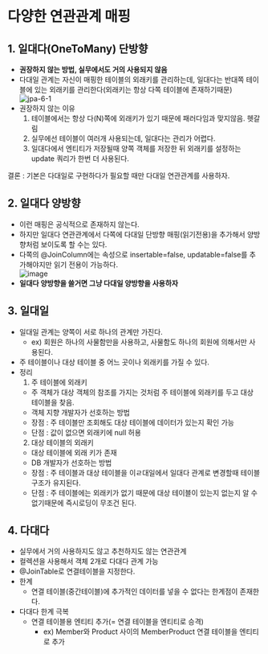 # 다양한 연관관계 매핑

## 1. 일대다(OneToMany) 단방향
- **권장하지 않는 방법, 실무에서도 거의 사용되지 않음**
- 다대일 관계는 자신이 매핑한 테이블의 외래키를 관리하는데, 일대다는 반대쪽 테이블에 있는 외래키를 관리한다(외래키는 항상 다쪽 테이블에 존재하기때문)    
![jpa-6-1](https://user-images.githubusercontent.com/22884224/190866787-52d8a221-73f8-42f3-84d4-0a44d8122505.png)
- 권장하지 않는 이유
  1. 테이블에서는 항상 다(N)쪽에 외래키가 있기 때문에 패러다임과 맞지않음. 헷갈림
  2. 실무에선 테이블이 여러개 사용되는데, 일대다는 관리가 어렵다.
  3. 일대다에서 엔티티가 저장될때 양쪽 객체를 저장한 뒤 외래키를 설정하는 update 쿼리가 한번 더 사용된다.

결론 : 기본은 다대일로 구현하다가 필요할 때만 다대일 연관관계를 사용하자.

## 2. 일대다 양방향
- 이런 매핑은 공식적으로 존재하지 않는다.
- 하지만 일대다 연관관계에서 다쪽에 다대일 단방향 매핑(읽기전용)을 추가해서 양방향처럼 보이도록 할 수는 있다.
- 다쪽의 @JoinColumn에는 속성으로 insertable=false, updatable=false를 추가해야지만 읽기 전용이 가능하다.   
![image](https://user-images.githubusercontent.com/22884224/190866805-07456a87-6ac7-4ec2-a25a-1662268d205a.png)
- **일대다 양방향을 쓸거면 그냥 다대일 양방향을 사용하자**

## 3. 일대일
- 일대일 관계는 양쪽이 서로 하나의 관계만 가진다. 
  - ex) 회원은 하나의 사물함만을 사용하고, 사물함도 하나의 회원에 의해서만 사용된다.
- 주 테이블이나 대상 테이블 중 어느 곳이나 외래키를 가질 수 있다.
- 정리
  1. 주 테이블에 외래키
    - 주 객체가 대상 객체의 참조를 가지는 것처럼 주 테이블에 외래키를 두고 대상 테이블을 찾음.
    - 객체 지향 개발자가 선호하는 방법
    - 장점 : 주 테이블만 조회해도 대상 테이블에 데이터가 있는지 확인 가능
    - 단점 : 값이 없으면 외래키에 null 허용
  2. 대상 테이블의 외래키
    - 대상 테이블에 외래 키가 존재
    - DB 개발자가 선호하는 방법
    - 장점 : 주 테이블과 대상 테이블을 이ㄹ대일에서 일대다 관계로 변경할때 테이블 구조가 유지된다.
    - 단점 : 주 테이블에는 외래키가 없기 때문에 대상 테이블이 있는지 없는지 알 수 없기때문에 즉시로딩이 무조건 된다.

## 4. 다대다
- 실무에서 거의 사용하지도 않고 추천하지도 않는 연관관계
- 컬렉션을 사용해서 객체 2개로 다대다 관계 가능
- @JoinTable로 연결테이블을 지정한다.
- 한계
  - 연결 테이블(중간테이블)에 추가적인 데이터를 넣을 수 없다는 한계점이 존재한다.
- 다대다 한계 극복
  - 연결 테이블용 엔티티 추가(= 연결 테이블을 엔티티로 승격)
    - ex) Member와 Product 사이의 MemberProduct 연결 테이블을 엔티티로 추가


    
    
